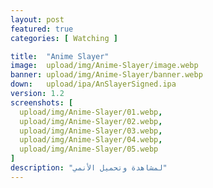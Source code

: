 ```yaml
---
layout: post
featured: true
categories: [ Watching ]

title:  "Anime Slayer"
image:  upload/img/Anime-Slayer/image.webp
banner: upload/img/Anime-Slayer/banner.webp
down:   upload/ipa/AnSlayerSigned.ipa
version: 1.2
screenshots: [
  upload/img/Anime-Slayer/01.webp,
  upload/img/Anime-Slayer/02.webp,
  upload/img/Anime-Slayer/03.webp,
  upload/img/Anime-Slayer/04.webp,
  upload/img/Anime-Slayer/05.webp
]
description: "لمشاهدة وتحميل الأنمي"
---
```

